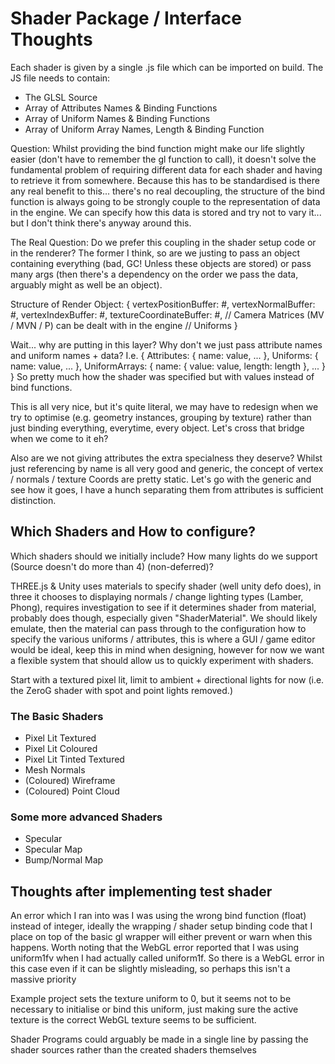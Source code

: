 # Shader Package / Interface Thoughts

Each shader is given by a single .js file which can be imported on build. The JS file needs to contain:
* The GLSL Source
* Array of Attributes Names & Binding Functions
* Array of Uniform Names & Binding Functions
* Array of Uniform Array Names, Length & Binding Function

Question: Whilst providing the bind function might make our life slightly easier (don't have to remember the gl function to call), it doesn't solve the fundamental problem of requiring different data for each shader and having to retrieve it from somewhere. Because this has to be standardised is there any real benefit to this... there's no real decoupling, the structure of the bind function is always going to be strongly couple to the representation of data in the engine. We can specify how this data is stored and try not to vary it... but I don't think there's anyway around this.

The Real Question: Do we prefer this coupling in the shader setup code or in the renderer? The former I think, so are we justing to pass an object containing everything (bad, GC! Unless these objects are stored) or pass many args (then there's a dependency on the order we pass the data, arguably might as well be an object).

Structure of Render Object:
{
	vertexPositionBuffer: #,
	vertexNormalBuffer: #,
	vertexIndexBuffer: #,
	textureCoordinateBuffer: #,
	// Camera Matrices (MV / MVN / P) can be dealt with in the engine
	// Uniforms
}

Wait... why are putting in this layer? Why don't we just pass attribute names and uniform names + data? I.e.
{
	Attributes: { name: value, ... },
	Uniforms: { name: value, ... },
	UniformArrays: { name: { value: value, length: length }, ... }
}
So pretty much how the shader was specified but with values instead of bind functions.

This is all very nice, but it's quite literal, we may have to redesign when we try to optimise (e.g. geometry instances, grouping by texture) rather than just binding everything, everytime, every object. Let's cross that bridge when we come to it eh?

Also are we not giving attributes the extra specialness they deserve? Whilst just referencing by name is all very good and generic, the concept of vertex / normals / texture Coords are pretty static. Let's go with the generic and see how it goes, I have a hunch separating them from attributes is sufficient distinction.  


## Which Shaders and How to configure?

Which shaders should we initially include? How many lights do we support (Source doesn't do more than 4) (non-deferred)? 

THREE.js & Unity uses materials to specify shader (well unity defo does), in three it chooses to displaying normals / change lighting types (Lamber, Phong), requires investigation to see if it determines shader from material, probably does though, especially given "ShaderMaterial". We should likely emulate, then the material can pass through to the configuration how to specify the various uniforms / attributes, this is where a GUI / game editor would be ideal, keep this in mind when designing, however for now we want a flexible system that should allow us to quickly experiment with shaders.

Start with a textured pixel lit, limit to ambient + directional lights for now (i.e. the ZeroG shader with spot and point lights removed.)

### The Basic Shaders

* Pixel Lit Textured
* Pixel Lit Coloured
* Pixel Lit Tinted Textured
* Mesh Normals
* (Coloured) Wireframe
* (Coloured) Point Cloud 

### Some more advanced Shaders

* Specular 
* Specular Map
* Bump/Normal Map

## Thoughts after implementing test shader
An error which I ran into was I was using the wrong bind function (float) instead of integer, ideally the wrapping / shader setup binding code that I place on top of the basic gl wrapper will either prevent or warn when this happens. Worth noting that the WebGL error reported that I was using uniform1fv when I had actually called uniform1f. So there is a WebGL error in this case even if it can be slightly misleading, so perhaps this isn't a massive priority

Example project sets the texture uniform to 0, but it seems not to be necessary to initialise or bind this uniform, just making sure the active texture is the correct WebGL texture seems to be sufficient.

Shader Programs could arguably be made in a single line by passing the shader sources rather than the created shaders themselves